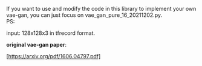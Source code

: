 If you want to use and modify the code in this library to implement your own vae-gan, 
you can just focus on vae_gan_pure_16_20211202.py.  
PS:

input: 128x128x3 in tfrecord format.

**original vae-gan paper**:

[https://arxiv.org/pdf/1606.04797.pdf]
